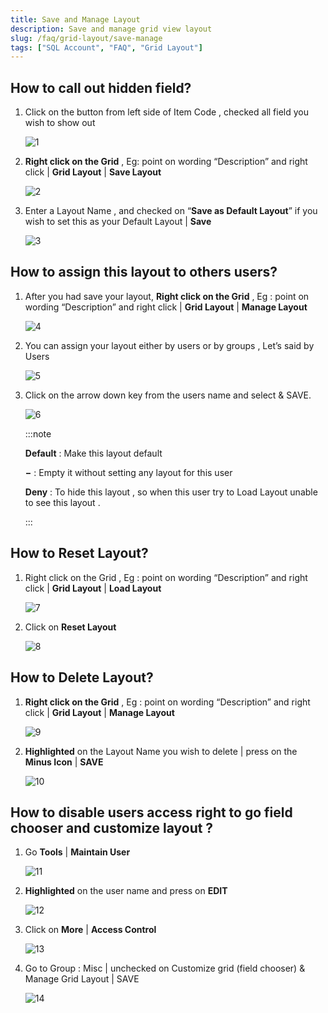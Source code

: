 ```yaml
---
title: Save and Manage Layout
description: Save and manage grid view layout
slug: /faq/grid-layout/save-manage
tags: ["SQL Account", "FAQ", "Grid Layout"]
---
```


## How to call out hidden field?

1. Click on the button from left side of Item Code , checked all field you wish to show out

   ![1](../../../static/img/grid-layout/save-manage-layout/1.png)

2. **Right click on the Grid** , Eg: point on wording “Description” and right click | **Grid Layout** | **Save Layout**

   ![2](../../../static/img/grid-layout/save-manage-layout/2.png)

3. Enter a Layout Name , and checked on “**Save as Default Layout**” if you wish to set this as your Default Layout | **Save**

   ![3](../../../static/img/grid-layout/save-manage-layout/3.png)

## How to assign this layout to others users?

1. After you had save your layout, **Right click on the Grid** , Eg : point on wording “Description” and right click | **Grid Layout** | **Manage Layout**

   ![4](../../../static/img/grid-layout/save-manage-layout/4.png)

2. You can assign your layout either by users or by groups , Let’s said by Users

   ![5](../../../static/img/grid-layout/save-manage-layout/5.png)

3. Click on the arrow down key from the users name and select & SAVE.

   ![6](../../../static/img/grid-layout/save-manage-layout/6.png)

   :::note

   **Default** : Make this layout default

   **&minus;** : Empty it without setting any layout for this user

   **Deny** : To hide this layout , so when this user try to Load Layout unable to see this layout .

   :::

## How to Reset Layout?

1. Right click on the Grid , Eg : point on wording “Description” and right click | **Grid Layout** | **Load Layout**

   ![7](../../../static/img/grid-layout/save-manage-layout/7.png)

2. Click on **Reset Layout**

   ![8](../../../static/img/grid-layout/save-manage-layout/8.png)

## How to Delete Layout?

1. **Right click on the Grid** , Eg : point on wording “Description” and right click | **Grid Layout** | **Manage Layout**

   ![9](../../../static/img/grid-layout/save-manage-layout/9.png)

2. **Highlighted** on the Layout Name you wish to delete | press on the **Minus Icon** | **SAVE**

   ![10](../../../static/img/grid-layout/save-manage-layout/10.png)

## How to disable users access right to go field chooser and customize layout ?

1. Go **Tools** | **Maintain User**

   ![11](../../../static/img/grid-layout/save-manage-layout/11.png)

2. **Highlighted** on the user name and press on **EDIT**

   ![12](../../../static/img/grid-layout/save-manage-layout/12.png)

3. Click on **More** | **Access Control**

   ![13](../../../static/img/grid-layout/save-manage-layout/13.png)

4. Go to Group : Misc | unchecked on Customize grid (field chooser) & Manage Grid Layout | SAVE

   ![14](../../../static/img/grid-layout/save-manage-layout/14.png)
